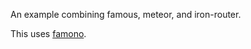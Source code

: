 An example combining famous, meteor, and iron-router.

This uses [famono](https://atmospherejs.com/package/famono).